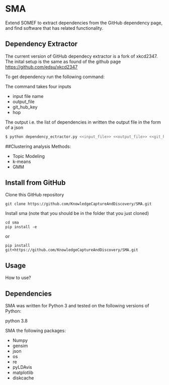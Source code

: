 # SMA
Extend SOMEF to extract dependencies from the GitHub dependency page, and find software that has related functionality.        

## Dependency Extractor

The current version of GitHub dependecy extractor is a fork of xkcd2347. The inital setup is the same as found of the github page https://github.com/edsu/xkcd2347

To get dependency run the following command:

The command takes four inputs
- input file name
- output_file
- git_hub_key
- hop 

The output i.e. the list of dependencies in written the output file in the form of a json

```sh
$ python dependency_ectractor.py <<input_file>> <<output_file>> <<git_hub_key>> <<hop>>
```

##Clustering analysis Methods:
* Topic Modeling
* k-means
* GMM


## Install from GitHub

Clone this GitHub repository

```
git clone https://github.com/KnowledgeCaptureAndDiscovery/SMA.git
```

Install sma (note that you should be in the folder that you just cloned)

```
cd sma
pip install -e
```

or
```
pip install git+https://github.com/KnowledgeCaptureAndDiscovery/SMA.git
```

## Usage 
How to use?

## Dependencies

SMA  was written for Python 3 and tested on the following versions of Python:

python 3.8

SMA the following packages:
* Numpy
* gensim 
* json
* os 
* re 
* pyLDAvis 
* matplotlib 
* diskcache


